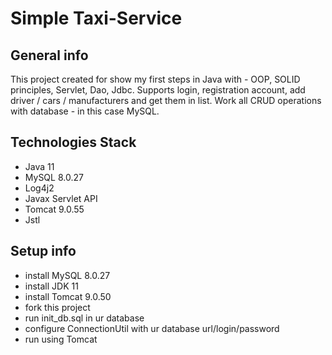 # Simple Taxi-Service

## General info
This project created for show my first steps in Java with - OOP, SOLID principles, Servlet, Dao, Jdbc.
Supports login, registration account, add driver / cars / manufacturers and get them in list.
Work all CRUD operations with database - in this case MySQL.

## Technologies Stack
* Java 11
* MySQL 8.0.27
* Log4j2
* Javax Servlet API
* Tomcat 9.0.55
* Jstl
## Setup info
* install MySQL 8.0.27 
* install JDK 11 
* install Tomcat 9.0.50
* fork this project
* run init_db.sql in ur database
* configure ConnectionUtil with ur database url/login/password
* run using Tomcat